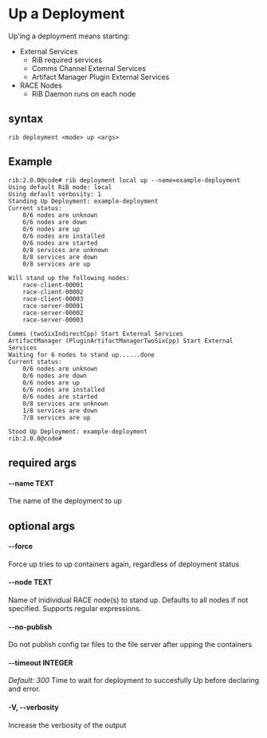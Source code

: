 # Up a Deployment

Up'ing a deployment means starting:
- External Services
    - RiB required services
    - Comms Channel External Services
    - Artifact Manager Plugin External Services
- RACE Nodes
    - RiB Daemon runs on each node

## syntax

```
rib deployment <mode> up <args>
```

## Example

```
rib:2.0.0@code# rib deployment local up --name=example-deployment
Using default RiB mode: local
Using default verbosity: 1
Standing Up Deployment: example-deployment
Current status:
	0/6 nodes are unknown
	6/6 nodes are down
	0/6 nodes are up
	0/6 nodes are installed
	0/6 nodes are started
	0/8 services are unknown
	8/8 services are down
	0/8 services are up

Will stand up the following nodes:
	race-client-00001
	race-client-00002
	race-client-00003
	race-server-00001
	race-server-00002
	race-server-00003

Comms (twoSixIndirectCpp) Start External Services
ArtifactManager (PluginArtifactManagerTwoSixCpp) Start External Services
Waiting for 6 nodes to stand up......done
Current status:
	0/6 nodes are unknown
	0/6 nodes are down
	0/6 nodes are up
	6/6 nodes are installed
	0/6 nodes are started
	0/8 services are unknown
	1/8 services are down
	7/8 services are up
    
Stood Up Deployment: example-deployment
rib:2.0.0@code#
```

## required args

#### --name TEXT
The name of the deployment to up


## optional args

#### --force
Force up tries to up containers again, regardless of deployment status

#### --node TEXT
Name of inidividual RACE node(s) to stand up. Defaults to all nodes if not specified. Supports regular expressions.

#### --no-publish
Do not publish config tar files to the file server after upping the containers

#### --timeout INTEGER
*Default: 300*
Time to wait for deployment to succesfully Up before declaring and error.

#### -V, --verbosity
Increase the verbosity of the output

